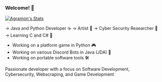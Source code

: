 ### Welcome! 👋

[![Agramon's Stats](https://github-readme-stats.vercel.app/api?username=xagraz)](https://github.com/anuraghazra/github-readme-stats)

-> Java and Python Developer ☕
-> Artist 🎨
-> Cyber Security Researcher 🔬
-> Learning C and C# 📝

- Working on a platform game in Python 🎮
- Working on various Discord Bots in Java (JDA) 🤖
- Working on portable software tools 🛠️

Passionate developer with a focus on Software Development, Cybersecurity, Webscraping, and Game Development

